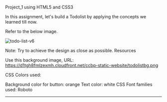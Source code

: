 Project_1 using HTML5 and CSS3 

In this assignment, let's build a Todolist by applying the concepts we learned till now.

Refer to the below image.

![todo-list-v6](https://github.com/user-attachments/assets/78a7cb85-2b51-405b-88e5-5f4376e56a2b)

Note:
Try to achieve the design as close as possible.
Resources

Use this background image,
URL: https://d1tgh8fmlzexmh.cloudfront.net/ccbp-static-website/todolistbg.png

CSS Colors used:

Background color for button:
orange
Text color:
white
CSS Font families used:
Roboto

-----------------------------------------------------------------------------------------------------------------------------------------------------------
